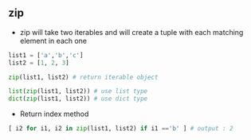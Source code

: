 ## zip
* zip will take two iterables and will create a tuple with each matching element in each one

```python
list1 = ['a','b','c']
list2 = [1, 2, 3]

zip(list1, list2) # return iterable object

list(zip(list1, list2)) # use list type
dict(zip(list1, list2)) # use dict type
```

* Return index method
```python
[ i2 for i1, i2 in zip(list1, list2) if i1 =='b' ] # output : 2
```

